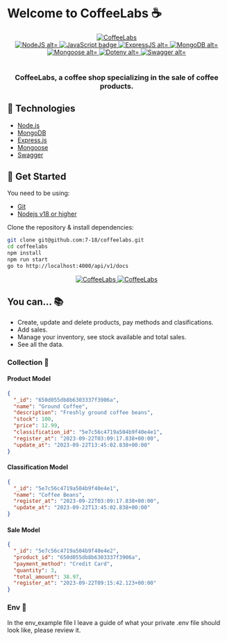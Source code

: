 # Welcome to CoffeeLabs ☕

<div align="center">
  <a target="_blank" href="[]()">
    <img alt="CoffeeLabs" title="CoffeeLabs" src="https://res.cloudinary.com/divjxvhtz/image/upload/v1695416539/coffeelabs_nyx1bt.png" />
  </a>
</div>

<div align="center">
  <a target="_blank" href="https://nodejs.org">
    <img title="NodeJS alt="NodeJS badge" src="https://img.shields.io/badge/18.8.0-NodeJS-339933?style&logo=node.js" />
  </a>
  <a target="_blank" href="https://www.javascript.com/">
    <img title="JavaScript" alt="JavaScript badge" src="https://img.shields.io/badge/ES6-JavaScript-FFCA28?style&logo=javascript" />
  </a>
  <a target="_blank" href="https://expressjs.com">
    <img title="ExpressJS alt="ExpressJS badge" src="https://img.shields.io/badge/4.18.2-ExpressJS-E0120C?style&logo=express.js" />
  </a>
  <a target="_blank" href="https://www.mongodb.com">
    <img title="MongoDB alt="MongoDB badge" src="https://img.shields.io/badge/6.1.0-MongoDB-339933?style&logo=mongodb" />
  </a>
  <a target="_blank" href="https://www.mongodb.com">
    <img title="Mongoose alt="Mongoose badge" src="https://img.shields.io/badge/7.5.2-Mongoose-E6522C?style&logo=mongoose" />
  </a>
  <a target="_blank" href="https://www.npmjs.com/package/dotenv">
    <img title="Dotenv alt="Dotenv badge" src="https://img.shields.io/badge/16.3.1-Dotenv-FFCA28?style&logo=dotenv" />
  </a>
  <a target="_blank" href="https://swagger.io/">
    <img title="Swagger alt="Swagger badge" src="https://img.shields.io/badge/6.2.8-Swagger-339933?style&logo=swagger" />
  </a>
</div>

<br/>

<div align="center">
  <h3 align="center"><strong>CoffeeLabs, a coffee shop specializing in the sale of coffee products.</strong></h3>
</div>

## 🦾 Technologies

- [Node.js](https://nodejs.org/)
- [MongoDB](https://www.mongodb.com)
- [Express.js](https://expressjs.com)
- [Mongoose](https://mongoosejs.com/)
- [Swagger](https://swagger.io/)

## 🚀 Get Started

You need to be using:

- [Git](https://git-scm.com/downloads)
- [Nodejs v18 or higher](https://nodejs.org/download/)

Clone the repository & install dependencies:

```bash
git clone git@github.com:7-18/coffeelabs.git
cd coffeelabs
npm install
npm run start
go to http://localhost:4000/api/v1/docs
```

<div align="center">
  <a target="_blank" href="">
    <img alt="CoffeeLabs" title="CoffeeLabs" src="https://res.cloudinary.com/divjxvhtz/image/upload/v1695416309/coffeelabs_products_ldrjdh.png" />
  </a>
  <a target="_blank" href="">
    <img alt="CoffeeLabs" title="CoffeeLabs" src="https://res.cloudinary.com/divjxvhtz/image/upload/v1695416310/coffeelabs_listproducts_gnwyqd.png" />
  </a>
</div>

## You can... 📚

- Create, update and delete products, pay methods and clasifications.
- Add sales.
- Manage your inventory, see stock available and total sales.
- See all the data.

### Collection 📃

#### Product Model
```json
{
  "_id": "650d055db8b6303337f3906a",
  "name": "Ground Coffee",
  "description": "Freshly ground coffee beans",
  "stock": 100,
  "price": 12.99,
  "classification_id": "5e7c56c4719a504b9f40e4e1",
  "register_at": "2023-09-22T03:09:17.838+00:00",
  "update_at": "2023-09-22T13:45:02.838+00:00"
}
```

#### Classification Model
```json
{
  "_id": "5e7c56c4719a504b9f40e4e1",
  "name": "Coffee Beans",
  "register_at": "2023-09-22T03:09:17.838+00:00",
  "update_at": "2023-09-22T13:45:02.838+00:00"
}
```

#### Sale Model
```json
{
  "_id": "5e7c56c4719a504b9f40e4e2",
  "product_id": "650d055db8b6303337f3906a",
  "payment_method": "Credit Card",
  "quantity": 3,
  "total_amount": 38.97,
  "register_at": "2023-09-22T09:15:42.123+00:00"
}
```

### Env 👀
In the env_example file I leave a guide of what your private .env file should look like, please review it.
